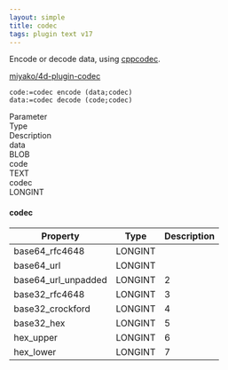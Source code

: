 ```yaml
---
layout: simple
title: codec
tags: plugin text v17
---
```


Encode or decode data, using [cppcodec](https://github.com/tplgy/cppcodec).

<!--more-->

[miyako/4d-plugin-codec](https://github.com/miyako/4d-plugin-codec/)

```
code:=codec encode (data;codec)
data:=codec decode (code;codec)
```

<div class="grid">
  <div class="syntax-th cell cell--2">Parameter</div>
  <div class="syntax-th cell cell--2">Type</div>
  <div class="syntax-th cell cell--8">Description</div>
  <div class="syntax-td cell cell--2">data</div>
  <div class="syntax-td cell cell--2">BLOB</div>
  <div class="syntax-td cell cell--8"></div>  
  <div class="syntax-td cell cell--2">code</div>
  <div class="syntax-td cell cell--2">TEXT</div>
  <div class="syntax-td cell cell--8"></div>    
  <div class="syntax-td cell cell--2">codec</div>
  <div class="syntax-td cell cell--2">LONGINT</div>
  <div class="syntax-td cell cell--8"></div>      
</div>

#### codec

Property|Type|Description
------------|------|----
base64_rfc4648|LONGINT|
base64_url|LONGINT|
base64_url_unpadded|LONGINT|2
base32_rfc4648|LONGINT|3
base32_crockford|LONGINT|4
base32_hex|LONGINT|5
hex_upper|LONGINT|6
hex_lower|LONGINT|7
